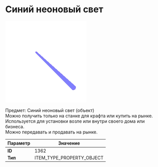 # Синий неоновый свет

![Item Image](../img/1362.webp?raw=true)

Предмет: Синий неоновый свет (объект)<br>Можно получить только на станке для крафта или купить на рынке.<br>Используется для установки возле или внутри своего дома или бизнеса.<br>Можно передавать и продавать на рынке.


| Параметр | Значение |
|----------|----------|
| **ID** | 1362 |
| **Тип** | ITEM_TYPE_PROPERTY_OBJECT |

